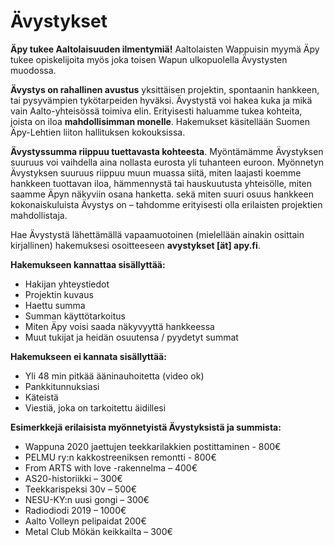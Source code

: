 # Ävystykset

**Äpy tukee Aaltolaisuuden ilmentymiä!** Aaltolaisten Wappuisin myymä Äpy tukee opiskelijoita myös joka toisen Wapun ulkopuolella Ävystysten muodossa.

**Ävystys on rahallinen avustus** yksittäisen projektin, spontaanin hankkeen, tai pysyvämpien tykötarpeiden hyväksi. Ävystystä voi hakea kuka ja mikä vain Aalto-yhteisössä toimiva elin. Erityisesti haluamme tukea kohteita, joista on iloa **mahdollisimman monelle**. Hakemukset käsitellään Suomen Äpy-Lehtien liiton hallituksen kokouksissa.

**Ävystyssumma riippuu tuettavasta kohteesta**. Myöntämämme Ävystyksen suuruus voi vaihdella aina nollasta eurosta yli tuhanteen euroon. Myönnetyn Ävystyksen suuruus riippuu muun muassa siitä, miten laajasti koemme hankkeen tuottavan iloa, hämmennystä tai hauskuutusta yhteisölle, miten saamme Äpyn näkyviin osana hanketta. sekä miten suuri osuus hankkeen kokonaiskuluista Ävystys on – tahdomme erityisesti olla erilaisten projektien mahdollistaja.

Hae Ävystystä lähettämällä vapaamuotoinen (mielellään ainakin osittain kirjallinen) hakemuksesi osoitteeseen **avystykset [ät] apy.fi**.

<div class="instructions">

<strong>Hakemukseen kannattaa sisällyttää:</strong>

- Hakijan yhteystiedot
- Projektin kuvaus
- Haettu summa
- Summan käyttötarkoitus
- Miten Äpy voisi saada näkyvyyttä hankkeessa
- Muut tukijat ja heidän osuutensa / pyydetyt summat

<strong>Hakemukseen ei kannata sisällyttää:</strong>

- Yli 48 min pitkää ääninauhoitetta (video ok)
- Pankkitunnuksiasi
- Käteistä
- Viestiä, joka on tarkoitettu äidillesi

<strong>Esimerkkejä erilaisista myönnetyistä Ävystyksistä ja summista:</strong>

- Wappuna 2020 jaettujen teekkarilakkien postittaminen - 800€
- PELMU ry:n kakkostreeniksen remontti - 800€
- From ARTS with love -rakennelma – 400€
- AS20-historiikki – 300€
- Teekkarispeksi 30v – 500€
- NESU-KY:n uusi gongi – 300€
- Radiodiodi 2019 – 1000€
- Aalto Volleyn pelipaidat 200€
- Metal Club Mökän keikkailta – 300€

</div>
